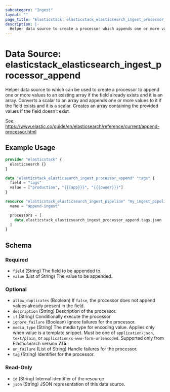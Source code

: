 ```yaml
---
subcategory: "Ingest"
layout: ""
page_title: "Elasticstack: elasticstack_elasticsearch_ingest_processor_append Data Source"
description: |-
  Helper data source to create a processor which appends one or more values to an existing array if the field already exists and it is an array.
---
```


# Data Source: elasticstack_elasticsearch_ingest_processor_append

Helper data source to which can be used to create a processor to append one or more values to an existing array if the field already exists and it is an array.
Converts a scalar to an array and appends one or more values to it if the field exists and it is a scalar. Creates an array containing the provided values if the field doesn’t exist.

See: https://www.elastic.co/guide/en/elasticsearch/reference/current/append-processor.html

## Example Usage

```terraform
provider "elasticstack" {
  elasticsearch {}
}

data "elasticstack_elasticsearch_ingest_processor_append" "tags" {
  field = "tags"
  value = ["production", "{{{app}}}", "{{{owner}}}"]
}

resource "elasticstack_elasticsearch_ingest_pipeline" "my_ingest_pipeline" {
  name = "append-ingest"

  processors = [
    data.elasticstack_elasticsearch_ingest_processor_append.tags.json
  ]
}
```

<!-- schema generated by tfplugindocs -->
## Schema

### Required

- `field` (String) The field to be appended to.
- `value` (List of String) The value to be appended.

### Optional

- `allow_duplicates` (Boolean) If `false`, the processor does not append values already present in the field.
- `description` (String) Description of the processor.
- `if` (String) Conditionally execute the processor
- `ignore_failure` (Boolean) Ignore failures for the processor.
- `media_type` (String) The media type for encoding value. Applies only when value is a template snippet. Must be one of `application/json`, `text/plain`, or `application/x-www-form-urlencoded`. Supported only from Elasticsearch version **7.15**.
- `on_failure` (List of String) Handle failures for the processor.
- `tag` (String) Identifier for the processor.

### Read-Only

- `id` (String) Internal identifier of the resource
- `json` (String) JSON representation of this data source.

